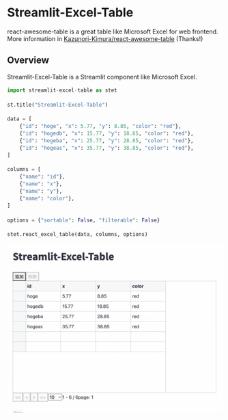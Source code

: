 # Streamlit-Excel-Table

react-awesome-table is a great table like Microsoft Excel for web frontend. More information in [Kazunori-Kimura/react-awesome-table](https://github.com/Kazunori-Kimura/react-awesome-table) (Thanks!)

## Overview

Streamlit-Excel-Table is a Streamlit component like Microsoft Excel.

```python
import streamlit-excel-table as stet

st.title("Streamlit-Excel-Table")

data = [
    {"id": "hoge", "x": 5.77, "y": 8.85, "color": "red"},
    {"id": "hogedb", "x": 15.77, "y": 18.85, "color": "red"},
    {"id": "hogeba", "x": 25.77, "y": 28.85, "color": "red"},
    {"id": "hogeas", "x": 35.77, "y": 38.85, "color": "red"},
]

columns = [
    {"name": "id"},
    {"name": "x"},
    {"name": "y"},
    {"name": "color"},
]

options = {"sortable": False, "filterable": False}

stet.react_excel_table(data, columns, options)
```

![sample](./sample.png)